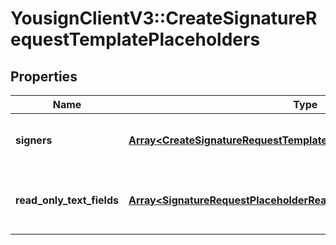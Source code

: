 # YousignClientV3::CreateSignatureRequestTemplatePlaceholders

## Properties
Name | Type | Description | Notes
------------ | ------------- | ------------- | -------------
**signers** | [**Array&lt;CreateSignatureRequestTemplatePlaceholdersSignersInner&gt;**](CreateSignatureRequestTemplatePlaceholdersSignersInner.md) | Substituting data for placeholder signers. | [optional] 
**read_only_text_fields** | [**Array&lt;SignatureRequestPlaceholderReadOnlyTextFieldSubstituteInput&gt;**](SignatureRequestPlaceholderReadOnlyTextFieldSubstituteInput.md) | Substituting data for placeholder read_only_text fields. | [optional] 

